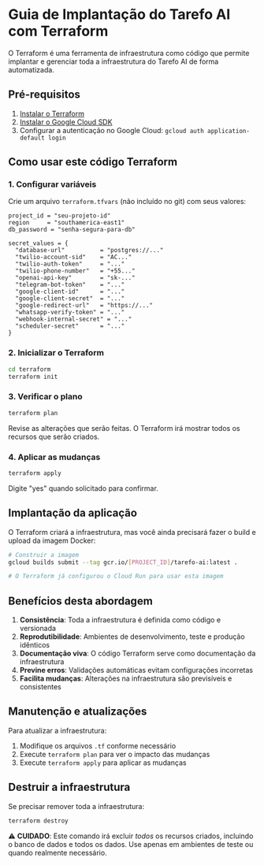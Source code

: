 # Guia de Implantação do Tarefo AI com Terraform

O Terraform é uma ferramenta de infraestrutura como código que permite implantar e gerenciar toda a infraestrutura do Tarefo AI de forma automatizada.

## Pré-requisitos

1. [Instalar o Terraform](https://learn.hashicorp.com/tutorials/terraform/install-cli)
2. [Instalar o Google Cloud SDK](https://cloud.google.com/sdk/docs/install)
3. Configurar a autenticação no Google Cloud: `gcloud auth application-default login`

## Como usar este código Terraform

### 1. Configurar variáveis

Crie um arquivo `terraform.tfvars` (não incluído no git) com seus valores:

```hcl
project_id = "seu-projeto-id" 
region     = "southamerica-east1"
db_password = "senha-segura-para-db"

secret_values = {
  "database-url"          = "postgres://..."
  "twilio-account-sid"    = "AC..."
  "twilio-auth-token"     = "..."
  "twilio-phone-number"   = "+55..."
  "openai-api-key"        = "sk-..."
  "telegram-bot-token"    = "..."
  "google-client-id"      = "..."
  "google-client-secret"  = "..."
  "google-redirect-url"   = "https://..."
  "whatsapp-verify-token" = "..."
  "webhook-internal-secret" = "..."
  "scheduler-secret"      = "..."
}
```

### 2. Inicializar o Terraform

```bash
cd terraform
terraform init
```

### 3. Verificar o plano

```bash
terraform plan
```

Revise as alterações que serão feitas. O Terraform irá mostrar todos os recursos que serão criados.

### 4. Aplicar as mudanças

```bash
terraform apply
```

Digite "yes" quando solicitado para confirmar.

## Implantação da aplicação

O Terraform criará a infraestrutura, mas você ainda precisará fazer o build e upload da imagem Docker:

```bash
# Construir a imagem
gcloud builds submit --tag gcr.io/[PROJECT_ID]/tarefo-ai:latest .

# O Terraform já configurou o Cloud Run para usar esta imagem
```

## Benefícios desta abordagem

1. **Consistência**: Toda a infraestrutura é definida como código e versionada
2. **Reprodutibilidade**: Ambientes de desenvolvimento, teste e produção idênticos
3. **Documentação viva**: O código Terraform serve como documentação da infraestrutura
4. **Previne erros**: Validações automáticas evitam configurações incorretas
5. **Facilita mudanças**: Alterações na infraestrutura são previsíveis e consistentes

## Manutenção e atualizações

Para atualizar a infraestrutura:

1. Modifique os arquivos `.tf` conforme necessário
2. Execute `terraform plan` para ver o impacto das mudanças
3. Execute `terraform apply` para aplicar as mudanças

## Destruir a infraestrutura

Se precisar remover toda a infraestrutura:

```bash
terraform destroy
```

⚠️ **CUIDADO**: Este comando irá excluir *todos* os recursos criados, incluindo o banco de dados e todos os dados. Use apenas em ambientes de teste ou quando realmente necessário.